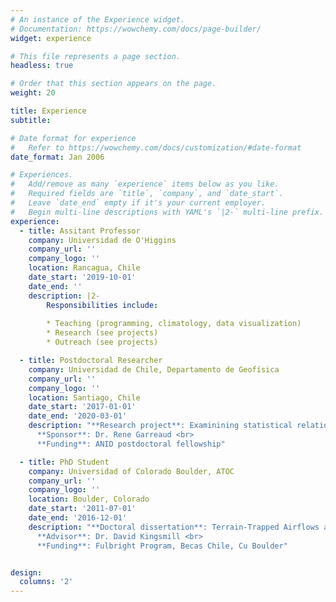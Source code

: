 ```yaml
---
# An instance of the Experience widget.
# Documentation: https://wowchemy.com/docs/page-builder/
widget: experience

# This file represents a page section.
headless: true

# Order that this section appears on the page.
weight: 20

title: Experience
subtitle:

# Date format for experience
#   Refer to https://wowchemy.com/docs/customization/#date-format
date_format: Jan 2006

# Experiences.
#   Add/remove as many `experience` items below as you like.
#   Required fields are `title`, `company`, and `date_start`.
#   Leave `date_end` empty if it's your current employer.
#   Begin multi-line descriptions with YAML's `|2-` multi-line prefix.
experience:
  - title: Assitant Professor
    company: Universidad de O'Higgins
    company_url: ''
    company_logo: ''
    location: Rancagua, Chile
    date_start: '2019-10-01'
    date_end: ''
    description: |2-
        Responsibilities include:
        
        * Teaching (programming, climatology, data visualization)
        * Research (see projects)
        * Outreach (see projects)

  - title: Postdoctoral Researcher
    company: Universidad de Chile, Departamento de Geofísica
    company_url: ''
    company_logo: ''
    location: Santiago, Chile
    date_start: '2017-01-01'
    date_end: '2020-03-01'
    description: "**Research project**: Examinining statistical relationship between Atmospheric Rivers and extreme precipitation in central-southern Chile. <br>
      **Sponsor**: Dr. Rene Garreaud <br>
      **Funding**: ANID postdoctoral fellowship"

  - title: PhD Student
    company: Universidad of Colorado Boulder, ATOC
    company_url: ''
    company_logo: ''
    location: Boulder, Colorado
    date_start: '2011-07-01'
    date_end: '2016-12-01'
    description: "**Doctoral dissertation**: Terrain-Trapped Airflows and Orographic Precipitation Along the Coast of Northern California.  <br>
      **Advisor**: Dr. David Kingsmill <br>
      **Funding**: Fulbright Program, Becas Chile, Cu Boulder"


design:
  columns: '2'
---
```

